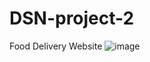 # DSN-project-2
Food Delivery Website
![image](https://user-images.githubusercontent.com/95734768/233540656-61cea529-3cfe-424b-a3da-115c7fce3444.png)
